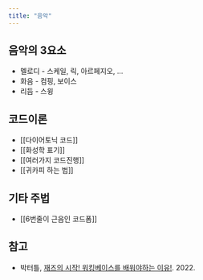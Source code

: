 ```yaml
---
title: "음악"
---
```


## 음악의 3요소

- 멜로디 - 스케일, 릭, 아르페지오, …
- 화음 - 컴핑, 보이스
- 리듬 - 스윙

## 코드이론

- [[다이어토닉 코드]]
- [[화성학 표기]]
- [[여러가지 코드진행]]
- [[귀카피 하는 법]]

## 기타 주법

- [[6번줄이 근음인 코드폼]]

## 참고

- 박터틀, [재즈의 시작! 워킹베이스를 배워야하는 이유!](https://www.youtube.com/watch?v=teUNGla32go&list=PLz2DZwpMv5DJ0QN6uIudh-Wp_jRA7tuhP&index=7). 2022.